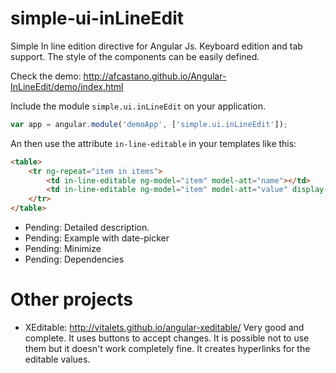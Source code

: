 simple-ui-inLineEdit
====================

Simple In line edition directive for Angular Js. Keyboard edition and tab support. 
The style of the components can be easily defined.

Check the demo: http://afcastano.github.io/Angular-InLineEdit/demo/index.html

Include the module <code>simple.ui.inLineEdit</code> on your application.
```javascript
var app = angular.module('demoApp', ['simple.ui.inLineEdit']);
```

An then use the attribute <code>in-line-editable</code> in your templates like this:
```html
<table>
	<tr ng-repeat="item in items">
		<td in-line-editable ng-model="item" model-att="name"></td>
		<td in-line-editable ng-model="item" model-att="value" display-filter="currency" s-numbers-only="true"></td>
	</tr>
</table>
```

- Pending: Detailed description.
- Pending: Example with date-picker
- Pending: Minimize
- Pending: Dependencies

Other projects
==============

- XEditable: http://vitalets.github.io/angular-xeditable/ Very good and complete. It uses buttons to accept changes. It is possible not to use them but it doesn't work completely fine. It creates hyperlinks for the editable values.
